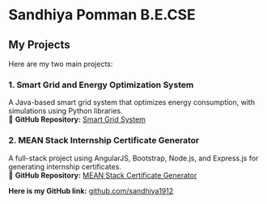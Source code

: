 # Sandhiya Pomman B.E.CSE

## My Projects  

Here are my two main projects:  

### 1️. Smart Grid and Energy Optimization System
A Java-based smart grid system that optimizes energy consumption, with simulations using Python libraries.  
🔗 **GitHub Repository:** [Smart Grid System](https://github.com/sandhiya1912/Smart_Grid_System)  

###  2️. MEAN Stack Internship Certificate Generator
A full-stack project using AngularJS, Bootstrap, Node.js, and Express.js for generating internship certificates.  
🔗 **GitHub Repository:** [MEAN Stack Certificate Generator](https://github.com/sandhiya1912/Angular-intern-project)  

**Here is my GitHub link:** [github.com/sandhiya1912](https://github.com/sandhiya1912)  
